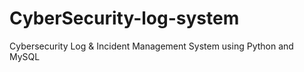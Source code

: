 # CyberSecurity-log-system
Cybersecurity Log &amp; Incident Management System using Python and MySQL
